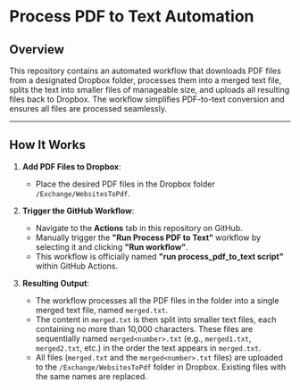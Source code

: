 # Process PDF to Text Automation

## Overview
This repository contains an automated workflow that downloads PDF files from a designated Dropbox folder, processes them into a merged text file, splits the text into smaller files of manageable size, and uploads all resulting files back to Dropbox. The workflow simplifies PDF-to-text conversion and ensures all files are processed seamlessly.

---

## How It Works
1. **Add PDF Files to Dropbox**:
   - Place the desired PDF files in the Dropbox folder `/Exchange/WebsitesToPdf`.

2. **Trigger the GitHub Workflow**:
   - Navigate to the **Actions** tab in this repository on GitHub.
   - Manually trigger the **"Run Process PDF to Text"** workflow by selecting it and clicking **"Run workflow"**. 
   - This workflow is officially named **"run process_pdf_to_text script"** within GitHub Actions.

3. **Resulting Output**:
   - The workflow processes all the PDF files in the folder into a single merged text file, named `merged.txt`.
   - The content in `merged.txt` is then split into smaller text files, each containing no more than 10,000 characters. These files are sequentially named `merged<number>.txt` (e.g., `merged1.txt`, `merged2.txt`, etc.) in the order the text appears in `merged.txt`.
   - All files (`merged.txt` and the `merged<number>.txt` files) are uploaded to the `/Exchange/WebsitesToPdf` folder in Dropbox. Existing files with the same names are replaced.



